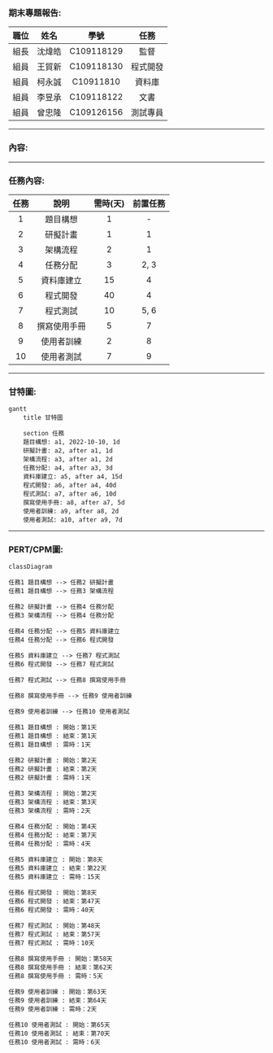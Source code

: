 ### 期末專題報告:
|職位|姓名|學號|任務|
|:--:|:--:|:--:|:--:|
|組長|沈煒皓|C109118129|監督|
|組員|王貿新|C109118130|程式開發|
|組員|柯永誠|C10911810|資料庫|
|組員|李昱承|C109118122|文書|
|組員|曾忠隆|C109126156|測試專員|
---
### 內容:


---
### 任務內容:
| 任務 | 說明 | 需時(天) | 前置任務 |
| :-: | :---------: | :--------: | :-----: |
| 1 | 題目構想 | 1 | - |
| 2 | 研擬計畫 | 1 | 1 |
| 3 | 架構流程 | 2 | 1 |
| 4 | 任務分配 | 3 | 2, 3 |
| 5 | 資料庫建立 | 15 | 4 |
| 6 | 程式開發 | 40 | 4 |
| 7 | 程式測試 | 10 | 5, 6 |
| 8 | 撰寫使用手冊 | 5 | 7 |
| 9 | 使用者訓練 | 2 | 8 |
| 10 | 使用者測試 | 7 | 9 |
---
### 甘特圖:
```mermaid
gantt
    title 甘特圖
    
    section 任務
    題目構想: a1, 2022-10-10, 1d  
    研擬計畫: a2, after a1, 1d     
    架構流程: a3, after a1, 2d     
    任務分配: a4, after a3, 3d    
    資料庫建立: a5, after a4, 15d   
    程式開發: a6, after a4, 40d    
    程式測試: a7, after a6, 10d     
    撰寫使用手冊: a8, after a7, 5d          
    使用者訓練: a9, after a8, 2d    
    使用者測試: a10, after a9, 7d
```

---
### PERT/CPM圖:
```mermaid
classDiagram

任務1 題目構想 --> 任務2 研擬計畫
任務1 題目構想 --> 任務3 架構流程

任務2 研擬計畫 --> 任務4 任務分配
任務3 架構流程 --> 任務4 任務分配

任務4 任務分配 --> 任務5 資料庫建立
任務4 任務分配 --> 任務6 程式開發

任務5 資料庫建立 --> 任務7 程式測試
任務6 程式開發 --> 任務7 程式測試

任務7 程式測試 --> 任務8 撰寫使用手冊

任務8 撰寫使用手冊 --> 任務9 使用者訓練

任務9 使用者訓練 --> 任務10 使用者測試

任務1 題目構想 : 開始：第1天
任務1 題目構想 : 結束：第1天
任務1 題目構想 : 需時：1天

任務2 研擬計畫 : 開始：第2天
任務2 研擬計畫 : 結束：第2天
任務2 研擬計畫 : 需時：1天

任務3 架構流程 : 開始：第2天
任務3 架構流程 : 結束：第3天
任務3 架構流程 : 需時：2天

任務4 任務分配 : 開始：第4天
任務4 任務分配 : 結束：第7天
任務4 任務分配 : 需時：4天

任務5 資料庫建立 : 開始：第8天
任務5 資料庫建立 : 結束：第22天
任務5 資料庫建立 : 需時：15天

任務6 程式開發 : 開始：第8天
任務6 程式開發 : 結束：第47天
任務6 程式開發 : 需時：40天

任務7 程式測試 : 開始：第48天
任務7 程式測試 : 結束：第57天
任務7 程式測試 : 需時：10天

任務8 撰寫使用手冊 : 開始：第58天
任務8 撰寫使用手冊 : 結束：第62天
任務8 撰寫使用手冊 : 需時：5天

任務9 使用者訓練 : 開始：第63天
任務9 使用者訓練 : 結束：第64天
任務9 使用者訓練 : 需時：2天

任務10 使用者測試 : 開始：第65天
任務10 使用者測試 : 結束：第70天
任務10 使用者測試 : 需時：6天
```

